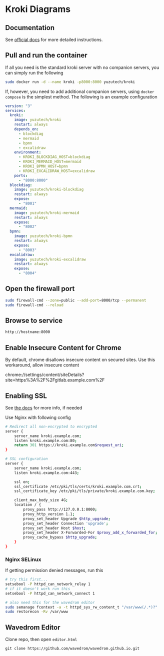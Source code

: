 # Kroki Diagrams

## Documentation

See [official docs](https://kroki.io/) for more detailed instructions.

## Pull and run the container

If all you need is the standard kroki server with no companion servers, you can simply run the following

```bash
sudo docker run -d --name kroki -p8000:8000 yuzutech/kroki
```

If, however, you need to add additional companion servers, using `docker compose` is the simplest method. The following is an example configuration

```yml
version: "3"
services:
  kroki:
    image: yuzutech/kroki
    restart: always
    depends_on:
      - blockdiag
      - mermaid
      - bpmn
      - excalidraw
    environment:
      - KROKI_BLOCKDIAG_HOST=blockdiag
      - KROKI_MERMAID_HOST=mermaid
      - KROKI_BPMN_HOST=bpmn
      - KROKI_EXCALIDRAW_HOST=excalidraw
    ports:
      - "8000:8000"
  blockdiag:
    image: yuzutech/kroki-blockdiag
    restart: always
    expose:
      - "8001"
  mermaid:
    image: yuzutech/kroki-mermaid
    restart: always
    expose:
      - "8002"
  bpmn:
    image: yuzutech/kroki-bpmn
    restart: always
    expose:
      - "8003"
  excalidraw:
    image: yuzutech/kroki-excalidraw
    restart: always
    expose:
      - "8004"
```

## Open the firewall port

```bash
sudo firewall-cmd --zone=public --add-port=8000/tcp --permanent
sudo firewall-cmd --reload
```

## Browse to service

```bash
http://hostname:8000
```

## Enable Insecure Content for Chrome

By default, chrome disallows insecure content on secured sites. Use this workaround, allow insecure content

chrome://settings/content/siteDetails?site=https%3A%2F%2Fgitlab.example.com%2F

## Enabling SSL

See [the docs](https://docs.kroki.io/kroki/setup/configuration/#_enabling_ssl_on_the_server) for more info, if  needed

Use Nginx with following config

```bash
# Redirect all non-encrypted to encrypted
server {
    server_name kroki.example.com;
    listen kroki.example.com:80;
    return 301 https://kroki.example.com$request_uri;
}

# SSL configuration
server {
    server_name kroki.example.com;
    listen kroki.example.com:443;

    ssl on;
    ssl_certificate /etc/pki/tls/certs/kroki.example.com.crt;
    ssl_certificate_key /etc/pki/tls/private/kroki.example.com.key;

    client_max_body_size 4G;
    location / {
        proxy_pass http://127.0.0.1:8000;
        proxy_http_version 1.1;
        proxy_set_header Upgrade $http_upgrade;
        proxy_set_header Connection 'upgrade';
        proxy_set_header Host $host;
        proxy_set_header X-Forwarded-For $proxy_add_x_forwarded_for;
        proxy_cache_bypass $http_upgrade;
    }
}
```

### Nginx SELinux

If getting permission denied messages, run this

```bash
# try this first...
setsebool -P httpd_can_network_relay 1
# if it doesn't work run this
setsebool -P httpd_can_network_connect 1

# also need this for the wavedrom editor
sudo semanage fcontext -a -t httpd_sys_rw_content_t "/var/www(/.*)?"
sudo restorecon -Rv /var/www
```

## Wavedrom Editor

Clone repo, then open `editor.html`
```
git clone https://github.com/wavedrom/wavedrom.github.io.git
```
